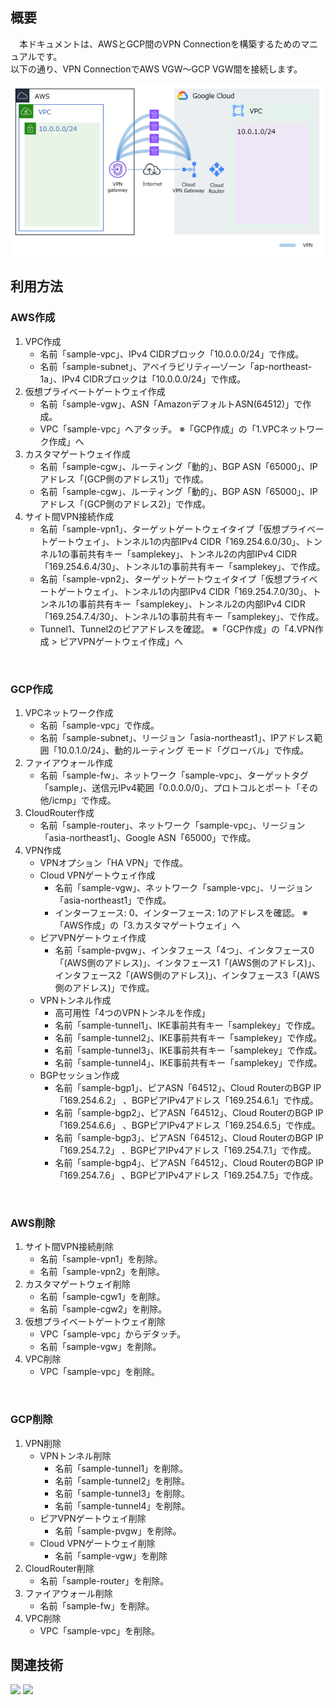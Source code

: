 ## 概要
　本ドキュメントは、AWSとGCP間のVPN Connectionを構築するためのマニュアルです。<br/>
以下の通り、VPN ConnectionでAWS VGW～GCP VGW間を接続します。<br/>

![](/images/vpn-connection-between-aws-and-gcp.png)

## 利用方法
### AWS作成
1. VPC作成
   * 名前「sample-vpc」、IPv4 CIDRブロック「10.0.0.0/24」で作成。
   * 名前「sample-subnet」、アベイラビリティ―ゾーン「ap-northeast-1a」、IPv4 CIDRブロックは「10.0.0.0/24」で作成。 
1. 仮想プライベートゲートウェイ作成 
   * 名前「sample-vgw」、ASN「AmazonデフォルトASN(64512)」で作成。 
   * VPC「sample-vpc」へアタッチ。 ※「GCP作成」の「1.VPCネットワーク作成」へ
1. カスタマゲートウェイ作成 
   * 名前「sample-cgw」、ルーティング「動的」、BGP ASN「65000」、IPアドレス「(GCP側のアドレス1)」で作成。 
   * 名前「sample-cgw」、ルーティング「動的」、BGP ASN「65000」、IPアドレス「(GCP側のアドレス2)」で作成。 
1. サイト間VPN接続作成 
   * 名前「sample-vpn1」、ターゲットゲートウェイタイプ「仮想プライベートゲートウェイ」、トンネル1の内部IPv4 CIDR「169.254.6.0/30」、トンネル1の事前共有キー「samplekey」、トンネル2の内部IPv4 CIDR「169.254.6.4/30」、トンネル1の事前共有キー「samplekey」、で作成。
   * 名前「sample-vpn2」、ターゲットゲートウェイタイプ「仮想プライベートゲートウェイ」、トンネル1の内部IPv4 CIDR「169.254.7.0/30」、トンネル1の事前共有キー「samplekey」、トンネル2の内部IPv4 CIDR「169.254.7.4/30」、トンネル1の事前共有キー「samplekey」、で作成。
   * Tunnel1、Tunnel2のピアアドレスを確認。 ※「GCP作成」の「4.VPN作成 > ピアVPNゲートウェイ作成」へ
<br/>

### GCP作成
1. VPCネットワーク作成 
   * 名前「sample-vpc」で作成。 
   * 名前「sample-subnet」、リージョン「asia-northeast1」、IPアドレス範囲「10.0.1.0/24」、動的ルーティング モード「グローバル」で作成。 
1. ファイアウォール作成 
   * 名前「sample-fw」、ネットワーク「sample-vpc」、ターゲットタグ「sample」、送信元IPv4範囲「0.0.0.0/0」、プロトコルとポート「その他/icmp」で作成。
1. CloudRouter作成 
   * 名前「sample-router」、ネットワーク「sample-vpc」、リージョン「asia-northeast1」、Google ASN「65000」で作成。 
1. VPN作成 
   * VPNオプション「HA VPN」で作成。 
   * Cloud VPNゲートウェイ作成 
     * 名前「sample-vgw」、ネットワーク「sample-vpc」、リージョン「asia-northeast1」で作成。
     * インターフェース: 0、インターフェース: 1のアドレスを確認。 ※「AWS作成」の「3.カスタマゲートウェイ」へ
   * ピアVPNゲートウェイ作成 
     * 名前「sample-pvgw」、インタフェース「4つ」、インタフェース0「(AWS側のアドレス)」、インタフェース1「(AWS側のアドレス)」、インタフェース2「(AWS側のアドレス)」、インタフェース3「(AWS側のアドレス)」で作成。 
   * VPNトンネル作成 
     * 高可用性「4つのVPNトンネルを作成」
     * 名前「sample-tunnel1」、IKE事前共有キー「samplekey」で作成。 
     * 名前「sample-tunnel2」、IKE事前共有キー「samplekey」で作成。 
     * 名前「sample-tunnel3」、IKE事前共有キー「samplekey」で作成。 
     * 名前「sample-tunnel4」、IKE事前共有キー「samplekey」で作成。 
   * BGPセッション作成 
     * 名前「sample-bgp1」、ピアASN「64512」、Cloud RouterのBGP IP「169.254.6.2」 、BGPピアIPv4アドレス「169.254.6.1」で作成。
     * 名前「sample-bgp2」、ピアASN「64512」、Cloud RouterのBGP IP「169.254.6.6」 、BGPピアIPv4アドレス「169.254.6.5」で作成。
     * 名前「sample-bgp3」、ピアASN「64512」、Cloud RouterのBGP IP「169.254.7.2」 、BGPピアIPv4アドレス「169.254.7.1」で作成。
     * 名前「sample-bgp4」、ピアASN「64512」、Cloud RouterのBGP IP「169.254.7.6」 、BGPピアIPv4アドレス「169.254.7.5」で作成。
<br/>

### AWS削除
1. サイト間VPN接続削除
   * 名前「sample-vpn1」を削除。
   * 名前「sample-vpn2」を削除。
1. カスタマゲートウェイ削除
   * 名前「sample-cgw1」を削除。
   * 名前「sample-cgw2」を削除。
1. 仮想プライベートゲートウェイ削除 
   * VPC「sample-vpc」からデタッチ。
   * 名前「sample-vgw」を削除。 
1. VPC削除
   * VPC「sample-vpc」を削除。
<br/>

### GCP削除
1. VPN削除
   * VPNトンネル削除 
     * 名前「sample-tunnel1」を削除。
     * 名前「sample-tunnel2」を削除。
     * 名前「sample-tunnel3」を削除。
     * 名前「sample-tunnel4」を削除。
   * ピアVPNゲートウェイ削除
     * 名前「sample-pvgw」を削除。
   * Cloud VPNゲートウェイ削除
     * 名前「sample-vgw」を削除
1. CloudRouter削除
   * 名前「sample-router」を削除。
1. ファイアウォール削除
   * 名前「sample-fw」を削除。 
1. VPC削除
   * VPC「sample-vpc」を削除。

## 関連技術
<img src="https://img.shields.io/badge/AWS-Site_to_Site_VPN-orange"></img> <img src="https://img.shields.io/badge/GCP-VPN-blue"></img>
